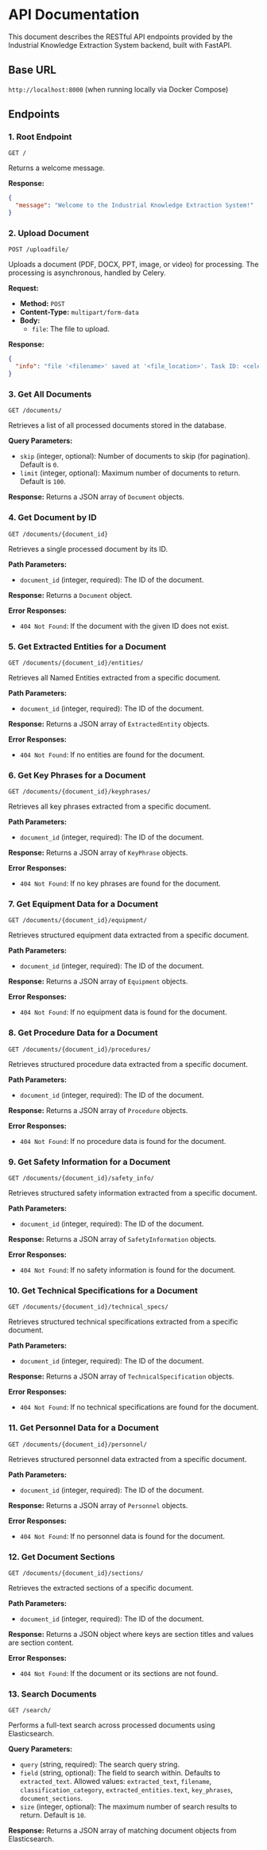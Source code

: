 # API Documentation

This document describes the RESTful API endpoints provided by the Industrial Knowledge Extraction System backend, built with FastAPI.

## Base URL

`http://localhost:8000` (when running locally via Docker Compose)

## Endpoints

### 1. Root Endpoint

`GET /`

Returns a welcome message.

**Response:**
```json
{
  "message": "Welcome to the Industrial Knowledge Extraction System!"
}
```

### 2. Upload Document

`POST /uploadfile/`

Uploads a document (PDF, DOCX, PPT, image, or video) for processing. The processing is asynchronous, handled by Celery.

**Request:**
- **Method:** `POST`
- **Content-Type:** `multipart/form-data`
- **Body:**
  - `file`: The file to upload.

**Response:**
```json
{
  "info": "file '<filename>' saved at '<file_location>'. Task ID: <celery_task_id>"
}
```

### 3. Get All Documents

`GET /documents/`

Retrieves a list of all processed documents stored in the database.

**Query Parameters:**
- `skip` (integer, optional): Number of documents to skip (for pagination). Default is `0`.
- `limit` (integer, optional): Maximum number of documents to return. Default is `100`.

**Response:**
Returns a JSON array of `Document` objects.

### 4. Get Document by ID

`GET /documents/{document_id}`

Retrieves a single processed document by its ID.

**Path Parameters:**
- `document_id` (integer, required): The ID of the document.

**Response:**
Returns a `Document` object.

**Error Responses:**
- `404 Not Found`: If the document with the given ID does not exist.

### 5. Get Extracted Entities for a Document

`GET /documents/{document_id}/entities/`

Retrieves all Named Entities extracted from a specific document.

**Path Parameters:**
- `document_id` (integer, required): The ID of the document.

**Response:**
Returns a JSON array of `ExtractedEntity` objects.

**Error Responses:**
- `404 Not Found`: If no entities are found for the document.

### 6. Get Key Phrases for a Document

`GET /documents/{document_id}/keyphrases/`

Retrieves all key phrases extracted from a specific document.

**Path Parameters:**
- `document_id` (integer, required): The ID of the document.

**Response:**
Returns a JSON array of `KeyPhrase` objects.

**Error Responses:**
- `404 Not Found`: If no key phrases are found for the document.

### 7. Get Equipment Data for a Document

`GET /documents/{document_id}/equipment/`

Retrieves structured equipment data extracted from a specific document.

**Path Parameters:**
- `document_id` (integer, required): The ID of the document.

**Response:**
Returns a JSON array of `Equipment` objects.

**Error Responses:**
- `404 Not Found`: If no equipment data is found for the document.

### 8. Get Procedure Data for a Document

`GET /documents/{document_id}/procedures/`

Retrieves structured procedure data extracted from a specific document.

**Path Parameters:**
- `document_id` (integer, required): The ID of the document.

**Response:**
Returns a JSON array of `Procedure` objects.

**Error Responses:**
- `404 Not Found`: If no procedure data is found for the document.

### 9. Get Safety Information for a Document

`GET /documents/{document_id}/safety_info/`

Retrieves structured safety information extracted from a specific document.

**Path Parameters:**
- `document_id` (integer, required): The ID of the document.

**Response:**
Returns a JSON array of `SafetyInformation` objects.

**Error Responses:**
- `404 Not Found`: If no safety information is found for the document.

### 10. Get Technical Specifications for a Document

`GET /documents/{document_id}/technical_specs/`

Retrieves structured technical specifications extracted from a specific document.

**Path Parameters:**
- `document_id` (integer, required): The ID of the document.

**Response:**
Returns a JSON array of `TechnicalSpecification` objects.

**Error Responses:**
- `404 Not Found`: If no technical specifications are found for the document.

### 11. Get Personnel Data for a Document

`GET /documents/{document_id}/personnel/`

Retrieves structured personnel data extracted from a specific document.

**Path Parameters:**
- `document_id` (integer, required): The ID of the document.

**Response:**
Returns a JSON array of `Personnel` objects.

**Error Responses:**
- `404 Not Found`: If no personnel data is found for the document.

### 12. Get Document Sections

`GET /documents/{document_id}/sections/`

Retrieves the extracted sections of a specific document.

**Path Parameters:**
- `document_id` (integer, required): The ID of the document.

**Response:**
Returns a JSON object where keys are section titles and values are section content.

**Error Responses:**
- `404 Not Found`: If the document or its sections are not found.

### 13. Search Documents

`GET /search/`

Performs a full-text search across processed documents using Elasticsearch.

**Query Parameters:**
- `query` (string, required): The search query string.
- `field` (string, optional): The field to search within. Defaults to `extracted_text`. 
  Allowed values: `extracted_text`, `filename`, `classification_category`, `extracted_entities.text`, `key_phrases`, `document_sections`.
- `size` (integer, optional): The maximum number of search results to return. Default is `10`.

**Response:**
Returns a JSON array of matching document objects from Elasticsearch.
